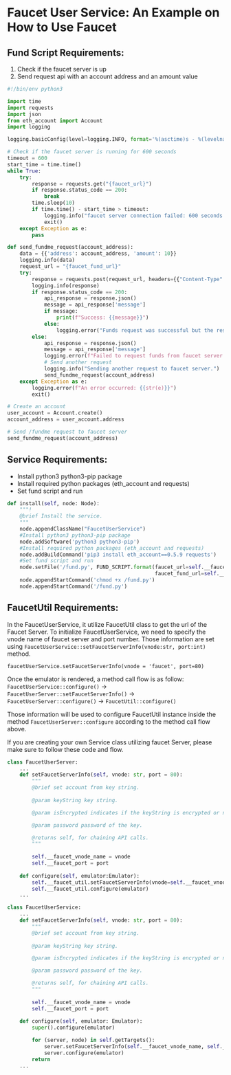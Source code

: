 # Faucet User Service: An Example on How to Use Faucet 

## Fund Script Requirements: 
1) Check if the faucet server is up
2) Send request api with an account address and an amount value

```python
#!/bin/env python3

import time
import requests
import json
from eth_account import Account
import logging

logging.basicConfig(level=logging.INFO, format='%(asctime)s - %(levelname)s - %(message)s')

# Check if the faucet server is running for 600 seconds
timeout = 600
start_time = time.time()
while True:
    try:
        response = requests.get("{faucet_url}")
        if response.status_code == 200:
            break
        time.sleep(10)
        if time.time() - start_time > timeout:
            logging.info("faucet server connection failed: 600 seconds exhausted.")
            exit()
    except Exception as e:
        pass

def send_fundme_request(account_address):
	data = {{'address': account_address, 'amount': 10}}
	logging.info(data)
	request_url = "{faucet_fund_url}"
	try:
		response = requests.post(request_url, headers={{"Content-Type": "application/json"}}, data=json.dumps(data))
		logging.info(response)
		if response.status_code == 200:
			api_response = response.json()
			message = api_response['message']
			if message:
				print(f"Success: {{message}}")
			else:
				logging.error("Funds request was successful but the response format is unexpected.")
		else:
			api_response = response.json()
			message = api_response['message']
			logging.error(f"Failed to request funds from faucet server. Status code: {{response.status_code}} Message: {{message}}")
			# Send another request
			logging.info("Sending another request to faucet server.")
			send_fundme_request(account_address)
	except Exception as e:
		logging.error(f"An error occurred: {{str(e)}}")
		exit()

# Create an account
user_account = Account.create()
account_address = user_account.address

# Send /fundme request to faucet server
send_fundme_request(account_address)
```

## Service Requirements:
- Install python3 python3-pip package
- Install required python packages (eth_account and requests)
- Set fund script and run

```python
def install(self, node: Node):
    """!
    @brief Install the service.
    """
    node.appendClassName("FaucetUserService")
    #Install python3 python3-pip package
    node.addSoftware('python3 python3-pip')
    #Install required python packages (eth_account and requests)
    node.addBuildCommand('pip3 install eth_account==0.5.9 requests')
    #Set fund script and run
    node.setFile('/fund.py', FUND_SCRIPT.format(faucet_url=self.__faucet_util.getFacuetUrl(),
                                                faucet_fund_url=self.__faucet_util.getFaucetFundUrl()))
    node.appendStartCommand('chmod +x /fund.py')
    node.appendStartCommand('/fund.py')
```

## FaucetUtil Requirements:
In the FaucetUserService, it utilize FaucetUtil class to get the url of the Faucet Server.
To initialize FaucetUserService, we need to specify the vnode name of faucet server and port number.
Those information are set using `FaucetUserService::setFaucetServerInfo(vnode:str, port:int)` method.

```
faucetUserService.setFaucetServerInfo(vnode = 'faucet', port=80)
```

Once the emulator is rendered, a method call flow is as follow:
`FaucetUserService::configure()` -> `FaucetUserServer::setFaucetServerInfo()`
                                 -> `FaucetUserServer::configure()`
                                 -> `FaucetUtil::configure()`

Those information will be used to configure FaucetUtil instance inside the method `FaucetUserServer::configure` according to the method call flow above.

If you are creating your own Service class utilizing faucet Server, please make sure to follow these code and flow.

```python
class FaucetUserServer:
    ...
    def setFaucetServerInfo(self, vnode: str, port = 80):
        """
        @brief set account from key string.
        
        @param keyString key string.

        @param isEncrypted indicates if the keyString is encrypted or not.

        @param password password of the key.

        @returns self, for chaining API calls.
        """
        
        self.__faucet_vnode_name = vnode
        self.__faucet_port = port
        
    def configure(self, emulator:Emulator):
        self.__faucet_util.setFaucetServerInfo(vnode=self.__faucet_vnode_name, port=self.__faucet_port)
        self.__faucet_util.configure(emulator)
    ...

class FaucetUserService:
    ...
    def setFaucetServerInfo(self, vnode: str, port = 80):
        """
        @brief set account from key string.
        
        @param keyString key string.

        @param isEncrypted indicates if the keyString is encrypted or not.

        @param password password of the key.

        @returns self, for chaining API calls.
        """
        
        self.__faucet_vnode_name = vnode
        self.__faucet_port = port
    
    def configure(self, emulator: Emulator):
        super().configure(emulator)

        for (server, node) in self.getTargets():
            server.setFaucetServerInfo(self.__faucet_vnode_name, self.__faucet_port)
            server.configure(emulator)
        return 
    ...
```

